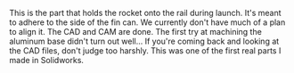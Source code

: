 This is the part that holds the rocket onto the rail during launch. 
It's meant to adhere to the side of the fin can.
We currently don't have much of a plan to align it.
The CAD and CAM are done. 
The first try at machining the aluminum base didn't turn out well...
If you're coming back and looking at the CAD files, don't judge too harshly. This was one of the first real parts I made in Solidworks. 
